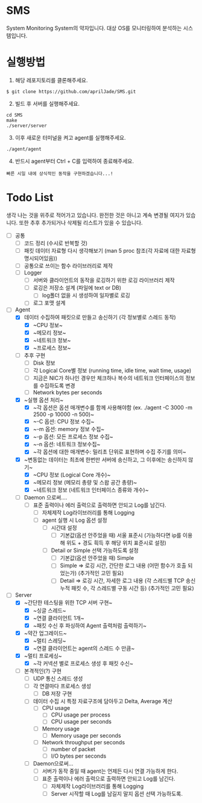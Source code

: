 # SMS
System Monitoring System의 약자입니다. 대상 OS를 모니터링하여 분석하는 시스템입니다.

# 실행방법
1. 해당 레포지토리를 클론해주세요.
 
`$ git clone https://github.com/aprilJade/SMS.git`

2. 빌드 후 서버를 실행해주세요.
```
cd SMS
make
./server/server
```
3. 이후 새로운 터미널을 켜고 agent를 실행해주세요.
```
./agent/agent
```
4. 반드시 agent부터 Ctrl + C를 입력하여 종료해주세요.

`빠른 시일 내에 상식적인 동작을 구현하겠습니다...!`

# Todo List
생각 나는 것을 위주로 적어가고 있습니다. 완전한 것은 아니고 계속 변경될 여지가 있습니다.
또한 추후 추가되거나 삭제될 리스트가 있을 수 있습니다.
- [ ] 공통
  - [ ] 코드 정리 (수시로 반복할 것)
  - [ ] 패킷 데이터 자료형 다시 생각해보기 (man 5 proc 참조(각 자료에 대한 자료형 명시되어있음))
  - [ ] 공통으로 쓰이는 함수 라이브러리로 제작
  - [ ] Logger
    - [ ] 서버와 클라이언트의 동작을 로깅하기 위한 로깅 라이브러리 제작
    - [ ] 로깅은 저장소 설계 (파일에 text or DB)
      - [ ] log폴더 없을 시 생성하여 일자별로 로깅
    - [ ] 로그 포맷 설계
- [ ] Agent
  - [x] 데이터 수집하여 패킷으로 만들고 송신하기 (각 정보별로 스레드 동작)
    - [x] ~CPU 정보~
    - [x] ~메모리 정보~
    - [x] ~네트워크 정보~
    - [x] ~프로세스 정보~
  - [ ] 추후 구현
    - [ ] Disk 정보
    - [ ] 각 Logical Core별 정보 (running time, idle time, wait time, usage)
    - [ ] 지금은 NIC가 하나인 경우만 체크하나 복수의 네트워크 인터페이스의 정보를 수집하도록 변경
    - [ ] Network bytes per seconds
  - [x] ~실행 옵션 처리~
    - [x] ~각 옵션은 옵션 매개변수를 함께 사용해야함 (ex. ./agent -C 3000 -m 2500 -p 10000 -n 500)~
    - [x] ~-C 옵션: CPU 정보 수집~
    - [x] ~-m 옵션: memory 정보 수집~
    - [x] ~-p 옵션: 모든 프로세스 정보 수집~
    - [x] ~-n 옵션: 네트워크 정보수집~
    - [x] ~각 옵션에 대한 매개변수: 밀리초 단위로 표현하며 수집 주기를 의미~
  - [x] ~변동없는 데이터는 최초에 한번만 서버에 송신하고, 그 이후에는 송신하지 않기~
    - [x] ~CPU 정보 (Logical Core 개수)~
    - [x] ~메모리 정보 (메모리 총량 및 스왑 공간 총량)~
    - [x] ~네트워크 정보 (네트워크 인터페이스 종류와 개수)~
  - [ ] Daemon 으로써....
    - [ ] 표준 출력이나 에러 출력으로 출력하면 안되고 Log를 남긴다.
        - [ ] 자체제작 Log라이브러리를 통해 Logging
        - [ ] agent 실행 시 Log 옵션 설정
          - [ ] 시간대 설정
            - [ ] 기본값(옵션 안주었을 때) 서울 표준시 (가능하다면 ip를 이용해 위도 + 경도 흭득 후 해당 위치 표준시로 설정)
          - [ ] Detail or Simple 선택 가능하도록 설정
            - [ ] 기본값(옵션 안주었을 때) Simple
            - [ ] Simple => 로깅 시간, 간단한 로그 내용 (어떤 함수가 호출 되었는가) (추가적인 고민 필요)
            - [ ] Detail => 로깅 시간, 자세한 로그 내용 (각 스레드별 TCP 송신 누적 패킷 수, 각 스레드별 구동 시간 등) (추가적인 고민 필요)
- [ ] Server
  - [x] ~간단한 테스팅을 위한 TCP 서버 구현~
    - [x] ~싱글 스레드~
    - [x] ~연결 클라이언트 1개~
    - [x] ~패킷 수신 후 파싱하여 Agent 출력처럼 출력하기~
  - [x] ~약간 업그레이드~
    - [x] ~멀티 스레딩~
    - [x] ~연결 클라이언트는 agent의 스레드 수 만큼~
  - [x] ~멀티 프로세싱~
    - [x] ~각 커넥션 별로 프로세스 생성 후 패킷 수신~
  - [ ] 본격적인(?) 구현
    - [ ] UDP 통신 스레드 생성
    - [ ] 각 연결마다 프로세스 생성
      - [ ] DB 저장 구현   
    - [ ] 데이터 수집 시 특정 자료구조에 담아두고 Delta, Average 계산
      - [ ] CPU usage
        - [ ] CPU usage per process
        - [ ] CPU usage per seconds
      - [ ] Memory usage
        - [ ] Memory usage per seconds
      - [ ] Network throughput per seconds
        - [ ] number of packet
        - [ ] I/O bytes per seconds
    - [ ] Daemon으로써...
      - [ ] 서버가 동작 중일 때 agent는 언제든 다시 연결 가능하게 한다.
      - [ ] 표준 출력이나 에러 출력으로 출력하면 안되고 Log를 남긴다.
        - [ ] 자체제작 Log라이브러리를 통해 Logging
        - [ ] Server 시작할 때 Log를 남길지 말지 옵션 선택 가능하도록.